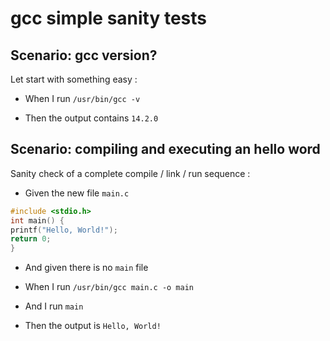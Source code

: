 # gcc simple sanity tests

## Scenario: gcc version?
  
Let start with something easy :

- When I run `/usr/bin/gcc -v`

- Then the output contains `14.2.0`

## Scenario: compiling and executing an hello word

Sanity check of a complete compile / link / run sequence :

- Given the new file `main.c`
```c
#include <stdio.h>
int main() {
printf("Hello, World!");
return 0;
}
```
- And given there is no `main` file
  

- When I run `/usr/bin/gcc main.c -o main`
- And  I run `main`

- Then the output is `Hello, World!`
